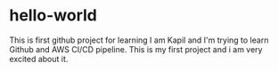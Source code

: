 # hello-world
This is first github project for learning
I am Kapil and I'm trying to learn Github and AWS CI/CD pipeline. This is my first project and i am very excited about it.
